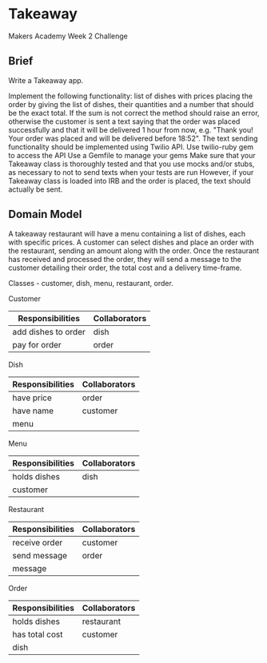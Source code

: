 Takeaway
========
Makers Academy Week 2 Challenge

Brief
-----
Write a Takeaway app.

Implement the following functionality:
list of dishes with prices
placing the order by giving the list of dishes, their quantities and a number that should be the exact total. If the sum is not correct the method should raise an error, otherwise the customer is sent a text saying that the order was placed successfully and that it will be delivered 1 hour from now, e.g. "Thank you! Your order was placed and will be delivered before 18:52".
The text sending functionality should be implemented using Twilio API.
Use twilio-ruby gem to access the API
Use a Gemfile to manage your gems
Make sure that your Takeaway class is thoroughly tested and that you use mocks and/or stubs, as necessary to not to send texts when your tests are run
However, if your Takeaway class is loaded into IRB and the order is placed, the text should actually be sent.

Domain Model
------------

A takeaway restaurant will have a menu containing a list of dishes, each with specific prices. A customer can select dishes and place an order with the restaurant, sending an amount along with the order. Once the restaurant has received and processed the order, they will send a message to the customer detailing their order, the total cost and a delivery time-frame.

Classes - customer, dish, menu, restaurant, order.

Customer

Responsibilities  | Collaborators
------------- | -------------
add dishes to order | dish
pay for order | order

Dish

Responsibilities  | Collaborators
------------- | -------------
have price | order
have name | customer
 | menu

Menu

Responsibilities  | Collaborators
------------- | -------------
holds dishes | dish
 | customer

Restaurant

Responsibilities  | Collaborators
------------- | -------------
receive order  | customer
send message  | order
 | message

Order

Responsibilities  | Collaborators
------------- | -------------
holds dishes | restaurant
has total cost | customer
 | dish
